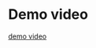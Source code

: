 # Demo video
[demo video](https://drive.google.com/file/d/1LjUzbPkFGtYU1WetSTipl5oR9Smk0yP0/view?usp=drivesdk) 

